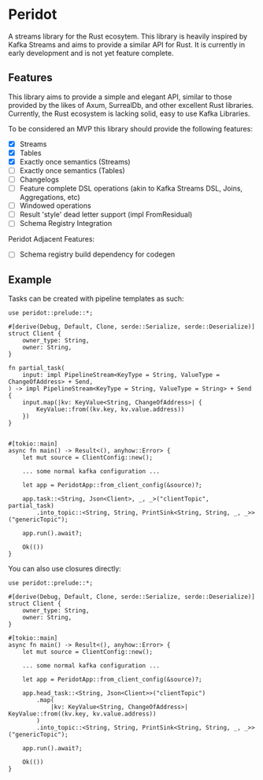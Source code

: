 # Peridot

A streams library for the Rust ecosytem. This library is heavily inspired by Kafka Streams and aims to provide a similar API for Rust.
It is currently in early development and is not yet feature complete.

## Features

This library aims to provide a simple and elegant API, similar to those provided by the likes of Axum, SurrealDb, and other excellent Rust libraries.
Currently, the Rust ecosystem is lacking solid, easy to use Kafka Libraries.

To be considered an MVP this library should provide the following features:

- [x] Streams
- [x] Tables
- [x] Exactly once semantics (Streams)
- [ ] Exactly once semantics (Tables)
- [ ] Changelogs
- [ ] Feature complete DSL operations (akin to Kafka Streams DSL, Joins, Aggregations, etc)
- [ ] Windowed operations
- [ ] Result 'style' dead letter support (impl FromResidual)
- [ ] Schema Registry Integration 

Peridot Adjacent Features:
- [ ] Schema registry build dependency for codegen

## Example

Tasks can be created with pipeline templates as such:
```
use peridot::prelude::*;

#[derive(Debug, Default, Clone, serde::Serialize, serde::Deserialize)]
struct Client {
    owner_type: String,
    owner: String,
}

fn partial_task(
    input: impl PipelineStream<KeyType = String, ValueType = ChangeOfAddress> + Send,
) -> impl PipelineStream<KeyType = String, ValueType = String> + Send
{
    input.map(|kv: KeyValue<String, ChangeOfAddress>| {
        KeyValue::from((kv.key, kv.value.address))
    })
}


#[tokio::main]
async fn main() -> Result<(), anyhow::Error> {
    let mut source = ClientConfig::new();

    ... some normal kafka configuration ...

    let app = PeridotApp::from_client_config(&source)?;

    app.task::<String, Json<Client>, _, _>("clientTopic", partial_task)
        .into_topic::<String, String, PrintSink<String, String, _, _>>("genericTopic");

    app.run().await?;

    Ok(())
}
```

You can also use closures directly:

```
use peridot::prelude::*;

#[derive(Debug, Default, Clone, serde::Serialize, serde::Deserialize)]
struct Client {
    owner_type: String,
    owner: String,
}

#[tokio::main]
async fn main() -> Result<(), anyhow::Error> {
    let mut source = ClientConfig::new();

    ... some normal kafka configuration ...

    let app = PeridotApp::from_client_config(&source)?;

    app.head_task::<String, Json<Client>>("clientTopic")
        .map(
            |kv: KeyValue<String, ChangeOfAddress>| KeyValue::from((kv.key, kv.value.address))
        )
        .into_topic::<String, String, PrintSink<String, String, _, _>>("genericTopic");

    app.run().await?;

    Ok(())
}
```
